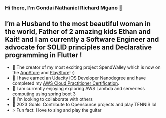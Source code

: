 ### Hi there, I’m Gondai Nathaniel Richard Mgano 👋
## I’m a Husband to the most beautiful woman in the world, Father of 2 amazing kids Ethan and Kait! and I am currently a Software Engineer and advocate for SOLID principles and Declarative programming in Flutter !
- 🔭 The creator of my most exciting project SpendWalley which is now on the [AppStore](https://apps.apple.com/tr/app/spendwalley/id6443815046) and [PlayStore](https://play.google.com/store/apps/details?id=za.co.get.SpendWalley.spend_walley&pli=1)! :)
- 🌱 I have earned an Udacity iOS Developer Nanodegree and have completed my [AWS Cloud Practitioner Certification](https://www.credly.com/badges/d2971603-01b0-489b-a7ae-afdfb6d67854).
- 🌱 I am currently enjoying exploring AWS Lambda and serverless computing using spring boot 3
- 👯 I’m looking to collaborate with others
- 🥅 2023 Goals:  Contribute to Opensource projects and play TENNIS lol
- ⚡ Fun fact: I love to sing and play the guitar

